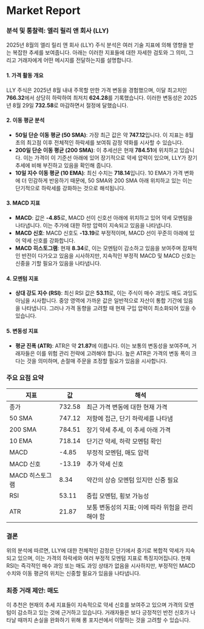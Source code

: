 # Market Report

### 분석 및 통찰력: 엘리 릴리 앤 회사 (LLY)

2025년 8월의 엘리 릴리 앤 회사 (LLY) 주식 분석은 여러 기술 지표에 의해 영향을 받는 복잡한 추세를 보여줍니다. 아래는 이러한 지표들에 대한 자세한 검토와 그 의미, 그리고 거래자에게 어떤 메시지를 전달하는지를 설명합니다.

#### 1. **가격 활동 개요**
LLY 주식은 2025년 8월 내내 주목할 만한 가격 변동을 경험했으며, 이달 최고치인 **766.32**에서 상당히 하락하여 최저치 **624.28**를 기록했습니다. 이러한 변동성은 2025년 8월 29일 **732.58**로 마감하면서 절정에 달했습니다.

#### 2. **이동 평균 분석**
- **50일 단순 이동 평균 (50 SMA)**: 가장 최근 값은 약 **747.12**입니다. 이 지표는 8월 초의 최고점 이후 전체적인 하락세를 보여줘 감정 약화를 시사할 수 있습니다.
- **200일 단순 이동 평균 (200 SMA)**: 이 추세선은 현재 **784.51**에 위치하고 있습니다. 이는 가격이 이 기준선 아래에 있어 장기적으로 약세 압력이 있으며, LLY가 장기 추세에 비해 부진하고 있음을 확인해 줍니다.
- **10일 지수 이동 평균 (10 EMA)**: 최신 수치는 **718.14**입니다. 10 EMA가 가격 변화에 더 민감하게 반응하기 때문에, 50 SMA와 200 SMA 아래 위치하고 있는 이는 단기적으로 하락세를 강화하는 것으로 해석됩니다.

#### 3. **MACD 지표**
- **MACD**: 값은 **-4.85**로, MACD 선이 신호선 아래에 위치하고 있어 약세 모멘텀을 나타냅니다. 이는 주가에 대한 하방 압력이 지속되고 있음을 나타냅니다.
- **MACD 신호**: MACD 신호도 **-13.19**로 부정적이며, MACD 선이 꾸준히 아래에 있어 약세 신호를 강화합니다.
- **MACD 히스토그램**: 현재 **8.34**로, 이는 모멘텀이 감소하고 있음을 보여주며 잠재적인 반전이 다가오고 있음을 시사하지만, 지속적인 부정적 MACD 및 MACD 신호는 신중을 기할 필요가 있음을 나타냅니다.

#### 4. **모멘텀 지표**
- **상대 강도 지수 (RSI)**: 최신 RSI 값은 **53.11**로, 이는 주식이 매수 과잉도 매도 과잉도 아님을 시사합니다. 중앙 영역에 가까운 값은 일반적으로 자산이 통합 기간에 있음을 나타냅니다. 그러나 가격 동향을 고려할 때 현재 구입 압력이 최소화되어 있을 수 있습니다.

#### 5. **변동성 지표**
- **평균 진폭 (ATR)**: ATR은 약 **21.87**에 이릅니다. 이는 보통의 변동성을 보여주며, 거래자들은 이를 위험 관리 전략에 고려해야 합니다. 높은 ATR은 가격의 변동 폭이 크다는 것을 의미하며, 손절매 주문을 조정할 필요가 있음을 시사합니다.

### 주요 요점 요약

| **지표**            | **값**                   | **해석**                                            |
|----------------------|-------------------------|----------------------------------------------------|
| 종가                 | 732.58                  | 최근 가격 변동에 대한 현재 가격                   |
| 50 SMA               | 747.12                  | 저항에 접근, 단기 하락세를 나타냄                 |
| 200 SMA              | 784.51                  | 장기 약세 추세, 이 추세 아래 가격                  |
| 10 EMA               | 718.14                  | 단기간 약세, 하락 모멘텀 확인                      |
| MACD                 | -4.85                   | 부정적 모멘텀, 매도 압력                          |
| MACD 신호            | -13.19                  | 추가 약세 신호                                      |
| MACD 히스토그램      | 8.34                    | 약간의 상승 모멘텀 있지만 신중 필요                  |
| RSI                  | 53.11                   | 중립 모멘텀, 횡보 가능성                          |
| ATR                  | 21.87                   | 보통 변동성의 지표; 이에 따라 위험을 관리해야 함    |

### 결론
위의 분석에 따르면, LLY에 대한 전체적인 감정은 단기에서 중기로 복합적 약세가 지속되고 있으며, 이는 가격의 하락세와 여러 부정적 모멘텀 지표로 특징지어집니다. 현재 RSI는 즉각적인 매수 과잉 또는 매도 과잉 상태가 없음을 시사하지만, 부정적인 MACD 수치와 이동 평균의 위치는 신중할 필요가 있음을 나타냅니다.

### 최종 거래 제안: **매도**
이 추천은 현재의 추세 지표들이 지속적으로 약세 신호를 보여주고 있으며 가격의 모멘텀이 감소하고 있는 것에 근거하고 있습니다. 거래자들은 보다 긍정적인 반전 신호가 나타날 때까지 손실을 완화하기 위해 롱 포지션에서 이탈하는 것을 고려할 수 있습니다.
